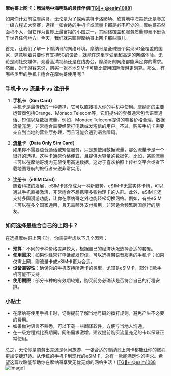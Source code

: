 **摩纳哥上网卡：畅游地中海明珠的最佳伴侣[[TG💪+ @esim1088](https://t.me/s/esim1088)]**

如果你计划前往摩纳哥，无论是为了探索蒙特卡洛赌场、欣赏地中海美景还是参加一级方程式大奖赛，选择一张合适的手机卡或流量卡都是必不可少的。摩纳哥虽然面积不大，但它作为世界上最富裕的小国之一，其网络覆盖和服务质量却毫不逊色于世界任何地方。今天，我们就来聊聊摩纳哥上网卡那些事儿。

首先，让我们了解一下摩纳哥的网络环境。摩纳哥是全球首个实现5G全覆盖的国家，这意味着只要你有支持5G的设备，就能在这里享受到超高速的网络体验。无论是刷社交媒体、观看高清视频还是在线办公，摩纳哥的网络都能满足你的需求。然而，对于游客来说，购买一张本地SIM卡可能比使用国际漫游更划算。那么，有哪些类型的手机卡适合在摩纳哥使用呢？

### 手机卡 vs 流量卡 vs 注册卡

1. **手机卡（Sim Card）**  
   手机卡是最传统的一种选择，它可以直接插入你的手机中使用。摩纳哥的主要运营商包括Orange、Monaco Telecom等，它们提供的套餐通常包含语音通话、短信以及数据流量。例如，Monaco Telecom提供的套餐价格合理，数据流量充足，非常适合需要经常打电话或发短信的用户。不过，购买手机卡需要亲自到当地的营业厅办理，而且可能会遇到语言障碍。

2. **流量卡（Data Only Sim Card）**  
   如果你不需要语音通话或短信服务，只是想使用数据流量，那么流量卡是一个很好的选择。这种卡通常价格便宜，且提供大容量的数据包。比如，某些流量卡可以在摩纳哥境内无限使用高速数据，这对于喜欢拍照上传社交平台或者下载地图导航的旅行者来说非常实用。

3. **注册卡（eSIM Card）**  
   随着科技的发展，eSIM卡逐渐成为一种新趋势。eSIM卡无需实体卡槽，可以通过手机直接激活，非常适合不想携带多张物理卡的人群。此外，eSIM卡还支持多国漫游功能，让你在摩纳哥之外也能轻松切换网络。例如，有些eSIM卡可以在多个国家通用，且无需额外支付费用，非常适合频繁跨国旅行的朋友。

### 如何选择最适合自己的上网卡？

在选择摩纳哥上网卡时，你需要考虑以下几个因素：

- **预算**：不同的卡种价格差异较大，根据自己的经济状况选择合适的套餐。
- **使用需求**：如果你经常打电话或发短信，可以选择带语音服务的手机卡；如果仅需上网，则流量卡或eSIM卡更为合适。
- **设备兼容性**：确保你的手机支持所选卡的类型，尤其是eSIM卡，部分旧款手机可能不支持。
- **使用期限**：部分卡种的有效期较短，购买前务必确认是否符合自己的行程安排。

### 小贴士

- 在摩纳哥使用手机卡时，记得提前了解当地号码的拨打规则，避免产生不必要的费用。
- 如果你对语言不熟悉，可以下载一些翻译软件，方便与当地人沟通。
- 在一级方程式比赛期间，网络需求激增，建议提前购买流量充足的卡以保证正常使用。

总之，无论你是商务出差还是休闲旅游，一张合适的摩纳哥上网卡都能让你的旅程更加便捷舒适。从传统的手机卡到现代的eSIM卡，总有一款能满足你的需求。希望这篇攻略能帮助你在摩纳哥享受无忧无虑的网络生活！[[TG💪+ @esim1088](https://t.me/s/esim1088) ![Image](https://i.postimg.cc/4NQfJmqS/Snipaste-2025-05-13-00-14-12.png)]